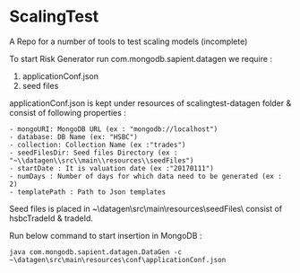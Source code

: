 # ScalingTest
A Repo for a number of tools to test scaling models (incomplete)

To start Risk Generator run com.mongodb.sapient.datagen we require :

1) applicationConf.json
2) seed files

applicationConf.json is kept under resources of scalingtest-datagen folder & consist of following properties :

    - mongoURI: MongoDB URL (ex : "mongodb://localhost")
    - database: DB Name (ex: "HSBC")
    - collection: Collection Name (ex :"trades")
    - seedFilesDir: Seed files Directory (ex : "~\\datagen\\src\\main\\resources\\seedFiles")
    - startDate : It is valuation date (ex :"20170111")
    - numDays : Number of days for which data need to be generated (ex : 2)
    - templatePath : Path to Json templates

Seed files is placed in ~\datagen\src\main\resources\seedFiles\ consist of hsbcTradeId & tradeId.

Run below command to start insertion in MongoDB :
```
java com.mongodb.sapient.datagen.DataGen -c ~\datagen\src\main\resources\conf\applicationConf.json
```